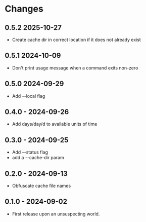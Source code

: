 # Changes

## 0.5.2 2025-10-27

- Create cache dir in correct location if it does not already exist

## 0.5.1 2024-10-09

- Don't print usage message when a command exits non-zero

## 0.5.0 2024-09-29

- Add --local flag

## 0.4.0 - 2024-09-26

- Add days/day/d to available units of time

## 0.3.0 - 2024-09-25

- Add --status flag
- add a --cache-dir param

## 0.2.0 - 2024-09-13

- Obfuscate cache file names

## 0.1.0 - 2024-09-02

- First release upon an unsuspecting world.
